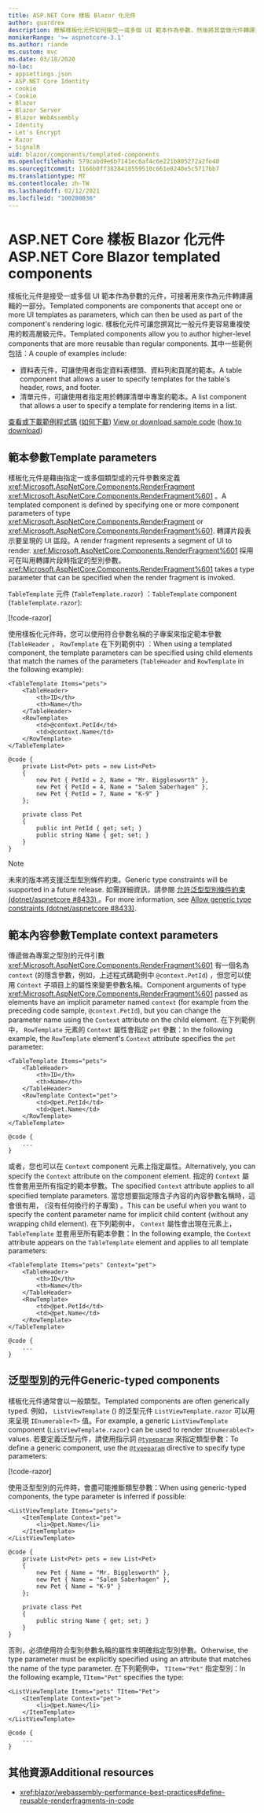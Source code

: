 ```yaml
---
title: ASP.NET Core 樣板 Blazor 化元件
author: guardrex
description: 瞭解樣板化元件如何接受一或多個 UI 範本作為參數，然後將其當做元件轉譯邏輯的一部分來使用。
monikerRange: '>= aspnetcore-3.1'
ms.author: riande
ms.custom: mvc
ms.date: 03/18/2020
no-loc:
- appsettings.json
- ASP.NET Core Identity
- cookie
- Cookie
- Blazor
- Blazor Server
- Blazor WebAssembly
- Identity
- Let's Encrypt
- Razor
- SignalR
uid: blazor/components/templated-components
ms.openlocfilehash: 579cabd9e6b7141ec6af4c6e221b805272a2fe40
ms.sourcegitcommit: 1166b0ff3828418559510c661e8240e5c5717bb7
ms.translationtype: MT
ms.contentlocale: zh-TW
ms.lasthandoff: 02/12/2021
ms.locfileid: "100280036"
---
```

# <a name="aspnet-core-blazor-templated-components"></a><span data-ttu-id="a1620-103">ASP.NET Core 樣板 Blazor 化元件</span><span class="sxs-lookup"><span data-stu-id="a1620-103">ASP.NET Core Blazor templated components</span></span>

<span data-ttu-id="a1620-104">樣板化元件是接受一或多個 UI 範本作為參數的元件，可接著用來作為元件轉譯邏輯的一部分。</span><span class="sxs-lookup"><span data-stu-id="a1620-104">Templated components are components that accept one or more UI templates as parameters, which can then be used as part of the component's rendering logic.</span></span> <span data-ttu-id="a1620-105">樣板化元件可讓您撰寫比一般元件更容易重複使用的較高層級元件。</span><span class="sxs-lookup"><span data-stu-id="a1620-105">Templated components allow you to author higher-level components that are more reusable than regular components.</span></span> <span data-ttu-id="a1620-106">其中一些範例包括：</span><span class="sxs-lookup"><span data-stu-id="a1620-106">A couple of examples include:</span></span>

* <span data-ttu-id="a1620-107">資料表元件，可讓使用者指定資料表標頭、資料列和頁尾的範本。</span><span class="sxs-lookup"><span data-stu-id="a1620-107">A table component that allows a user to specify templates for the table's header, rows, and footer.</span></span>
* <span data-ttu-id="a1620-108">清單元件，可讓使用者指定用於轉譯清單中專案的範本。</span><span class="sxs-lookup"><span data-stu-id="a1620-108">A list component that allows a user to specify a template for rendering items in a list.</span></span>

<span data-ttu-id="a1620-109">[查看或下載範例程式碼](https://github.com/dotnet/AspNetCore.Docs/tree/master/aspnetcore/blazor/common/samples/) ([如何下載](xref:index#how-to-download-a-sample)) </span><span class="sxs-lookup"><span data-stu-id="a1620-109">[View or download sample code](https://github.com/dotnet/AspNetCore.Docs/tree/master/aspnetcore/blazor/common/samples/) ([how to download](xref:index#how-to-download-a-sample))</span></span>

## <a name="template-parameters"></a><span data-ttu-id="a1620-110">範本參數</span><span class="sxs-lookup"><span data-stu-id="a1620-110">Template parameters</span></span>

<span data-ttu-id="a1620-111">樣板化元件是藉由指定一或多個類型或的元件參數來定義 <xref:Microsoft.AspNetCore.Components.RenderFragment> <xref:Microsoft.AspNetCore.Components.RenderFragment%601> 。</span><span class="sxs-lookup"><span data-stu-id="a1620-111">A templated component is defined by specifying one or more component parameters of type <xref:Microsoft.AspNetCore.Components.RenderFragment> or <xref:Microsoft.AspNetCore.Components.RenderFragment%601>.</span></span> <span data-ttu-id="a1620-112">轉譯片段表示要呈現的 UI 區段。</span><span class="sxs-lookup"><span data-stu-id="a1620-112">A render fragment represents a segment of UI to render.</span></span> <span data-ttu-id="a1620-113"><xref:Microsoft.AspNetCore.Components.RenderFragment%601> 採用可在叫用轉譯片段時指定的型別參數。</span><span class="sxs-lookup"><span data-stu-id="a1620-113"><xref:Microsoft.AspNetCore.Components.RenderFragment%601> takes a type parameter that can be specified when the render fragment is invoked.</span></span>

<span data-ttu-id="a1620-114">`TableTemplate` 元件 (`TableTemplate.razor`) ：</span><span class="sxs-lookup"><span data-stu-id="a1620-114">`TableTemplate` component (`TableTemplate.razor`):</span></span>

[!code-razor[](../common/samples/5.x/BlazorWebAssemblySample/Components/TableTemplate.razor)]

<span data-ttu-id="a1620-115">使用樣板化元件時，您可以使用符合參數名稱的子專案來指定範本參數 (`TableHeader` ， `RowTemplate` 在下列範例中) ：</span><span class="sxs-lookup"><span data-stu-id="a1620-115">When using a templated component, the template parameters can be specified using child elements that match the names of the parameters (`TableHeader` and `RowTemplate` in the following example):</span></span>

```razor
<TableTemplate Items="pets">
    <TableHeader>
        <th>ID</th>
        <th>Name</th>
    </TableHeader>
    <RowTemplate>
        <td>@context.PetId</td>
        <td>@context.Name</td>
    </RowTemplate>
</TableTemplate>

@code {
    private List<Pet> pets = new List<Pet>
    {
        new Pet { PetId = 2, Name = "Mr. Bigglesworth" },
        new Pet { PetId = 4, Name = "Salem Saberhagen" },
        new Pet { PetId = 7, Name = "K-9" }
    };

    private class Pet
    {
        public int PetId { get; set; }
        public string Name { get; set; }
    }
}
```

> [!NOTE]
> <span data-ttu-id="a1620-116">未來的版本將支援泛型型別條件約束。</span><span class="sxs-lookup"><span data-stu-id="a1620-116">Generic type constraints will be supported in a future release.</span></span> <span data-ttu-id="a1620-117">如需詳細資訊，請參閱 [允許泛型型別條件約束 (dotnet/aspnetcore #8433) ](https://github.com/dotnet/aspnetcore/issues/8433)。</span><span class="sxs-lookup"><span data-stu-id="a1620-117">For more information, see [Allow generic type constraints (dotnet/aspnetcore #8433)](https://github.com/dotnet/aspnetcore/issues/8433).</span></span>

## <a name="template-context-parameters"></a><span data-ttu-id="a1620-118">範本內容參數</span><span class="sxs-lookup"><span data-stu-id="a1620-118">Template context parameters</span></span>

<span data-ttu-id="a1620-119">傳遞做為專案之型別的元件引數 <xref:Microsoft.AspNetCore.Components.RenderFragment%601> 有一個名為 `context` (的隱含參數，例如，上述程式碼範例中 `@context.PetId`) ，但您可以使用 `Context` 子項目上的屬性來變更參數名稱。</span><span class="sxs-lookup"><span data-stu-id="a1620-119">Component arguments of type <xref:Microsoft.AspNetCore.Components.RenderFragment%601> passed as elements have an implicit parameter named `context` (for example from the preceding code sample, `@context.PetId`), but you can change the parameter name using the `Context` attribute on the child element.</span></span> <span data-ttu-id="a1620-120">在下列範例中， `RowTemplate` 元素的 `Context` 屬性會指定 `pet` 參數：</span><span class="sxs-lookup"><span data-stu-id="a1620-120">In the following example, the `RowTemplate` element's `Context` attribute specifies the `pet` parameter:</span></span>

```razor
<TableTemplate Items="pets">
    <TableHeader>
        <th>ID</th>
        <th>Name</th>
    </TableHeader>
    <RowTemplate Context="pet">
        <td>@pet.PetId</td>
        <td>@pet.Name</td>
    </RowTemplate>
</TableTemplate>

@code {
    ...
}
```

<span data-ttu-id="a1620-121">或者，您也可以在 `Context` component 元素上指定屬性。</span><span class="sxs-lookup"><span data-stu-id="a1620-121">Alternatively, you can specify the `Context` attribute on the component element.</span></span> <span data-ttu-id="a1620-122">指定的 `Context` 屬性會套用至所有指定的範本參數。</span><span class="sxs-lookup"><span data-stu-id="a1620-122">The specified `Context` attribute applies to all specified template parameters.</span></span> <span data-ttu-id="a1620-123">當您想要指定隱含子內容的內容參數名稱時，這會很有用， (沒有任何換行的子專案) 。</span><span class="sxs-lookup"><span data-stu-id="a1620-123">This can be useful when you want to specify the content parameter name for implicit child content (without any wrapping child element).</span></span> <span data-ttu-id="a1620-124">在下列範例中， `Context` 屬性會出現在元素上， `TableTemplate` 並套用至所有範本參數：</span><span class="sxs-lookup"><span data-stu-id="a1620-124">In the following example, the `Context` attribute appears on the `TableTemplate` element and applies to all template parameters:</span></span>

```razor
<TableTemplate Items="pets" Context="pet">
    <TableHeader>
        <th>ID</th>
        <th>Name</th>
    </TableHeader>
    <RowTemplate>
        <td>@pet.PetId</td>
        <td>@pet.Name</td>
    </RowTemplate>
</TableTemplate>

@code {
    ...
}
```

## <a name="generic-typed-components"></a><span data-ttu-id="a1620-125">泛型型別的元件</span><span class="sxs-lookup"><span data-stu-id="a1620-125">Generic-typed components</span></span>

<span data-ttu-id="a1620-126">樣板化元件通常會以一般類型。</span><span class="sxs-lookup"><span data-stu-id="a1620-126">Templated components are often generically typed.</span></span> <span data-ttu-id="a1620-127">例如， `ListViewTemplate` () 的泛型元件 `ListViewTemplate.razor` 可以用來呈現 `IEnumerable<T>` 值。</span><span class="sxs-lookup"><span data-stu-id="a1620-127">For example, a generic `ListViewTemplate` component (`ListViewTemplate.razor`) can be used to render `IEnumerable<T>` values.</span></span> <span data-ttu-id="a1620-128">若要定義泛型元件，請使用指示詞 [`@typeparam`](xref:mvc/views/razor#typeparam) 來指定類型參數：</span><span class="sxs-lookup"><span data-stu-id="a1620-128">To define a generic component, use the [`@typeparam`](xref:mvc/views/razor#typeparam) directive to specify type parameters:</span></span>

[!code-razor[](../common/samples/5.x/BlazorWebAssemblySample/Components/ListViewTemplate.razor)]

<span data-ttu-id="a1620-129">使用泛型型別的元件時，會盡可能推斷類型參數：</span><span class="sxs-lookup"><span data-stu-id="a1620-129">When using generic-typed components, the type parameter is inferred if possible:</span></span>

```razor
<ListViewTemplate Items="pets">
    <ItemTemplate Context="pet">
        <li>@pet.Name</li>
    </ItemTemplate>
</ListViewTemplate>

@code {
    private List<Pet> pets = new List<Pet>
    {
        new Pet { Name = "Mr. Bigglesworth" },
        new Pet { Name = "Salem Saberhagen" },
        new Pet { Name = "K-9" }
    };

    private class Pet
    {
        public string Name { get; set; }
    }
}
```

<span data-ttu-id="a1620-130">否則，必須使用符合型別參數名稱的屬性來明確指定型別參數。</span><span class="sxs-lookup"><span data-stu-id="a1620-130">Otherwise, the type parameter must be explicitly specified using an attribute that matches the name of the type parameter.</span></span> <span data-ttu-id="a1620-131">在下列範例中， `TItem="Pet"` 指定型別：</span><span class="sxs-lookup"><span data-stu-id="a1620-131">In the following example, `TItem="Pet"` specifies the type:</span></span>

```razor
<ListViewTemplate Items="pets" TItem="Pet">
    <ItemTemplate Context="pet">
        <li>@pet.Name</li>
    </ItemTemplate>
</ListViewTemplate>

@code {
    ...
}
```

## <a name="additional-resources"></a><span data-ttu-id="a1620-132">其他資源</span><span class="sxs-lookup"><span data-stu-id="a1620-132">Additional resources</span></span>

* <xref:blazor/webassembly-performance-best-practices#define-reusable-renderfragments-in-code>
